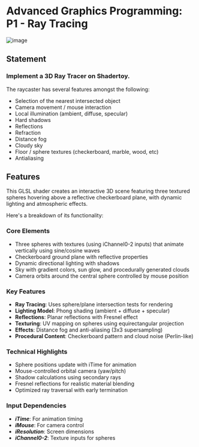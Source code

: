 # Advanced Graphics Programming: P1 - Ray Tracing
![image](https://github.com/user-attachments/assets/67f5dee4-cc38-42c2-81fd-b3eb768c6bfd)
## Statement
### Implement a 3D Ray Tracer on Shadertoy.
The raycaster has several features amongst the following:
- Selection of the nearest intersected object
- Camera movement / mouse interaction
- Local illumination (ambient, diffuse, specular)
- Hard shadows
- Reflections
- Refraction
- Distance fog
- Cloudy sky
- Floor / sphere textures (checkerboard, marble, wood, etc)
- Antialiasing

## Features

This GLSL shader creates an interactive 3D scene featuring three textured spheres hovering above a reflective checkerboard plane, with dynamic lighting and atmospheric effects.

Here's a breakdown of its functionality:

### Core Elements

- Three spheres with textures (using iChannel0-2 inputs) that animate vertically using sine/cosine waves
- Checkerboard ground plane with reflective properties
- Dynamic directional lighting with shadows
- Sky with gradient colors, sun glow, and procedurally generated clouds
- Camera orbits around the central sphere controlled by mouse position

### Key Features

- **Ray Tracing**: Uses sphere/plane intersection tests for rendering
- **Lighting Model**: Phong shading (ambient + diffuse + specular)
- **Reflections**: Planar reflections with Fresnel effect
- **Texturing**: UV mapping on spheres using equirectangular projection
- **Effects**: Distance fog and anti-aliasing (3x3 supersampling)
- **Procedural Content**: Checkerboard pattern and cloud noise (Perlin-like)

### Technical Highlights

- Sphere positions update with iTime for animation
- Mouse-controlled orbital camera (yaw/pitch)
- Shadow calculations using secondary rays
- Fresnel reflections for realistic material blending
- Optimized ray traversal with early termination

### Input Dependencies

- _**iTime**_: For animation timing
- _**iMouse**_: For camera control
- _**iResolution**_: Screen dimensions
- _**iChannel0-2**_: Texture inputs for spheres
